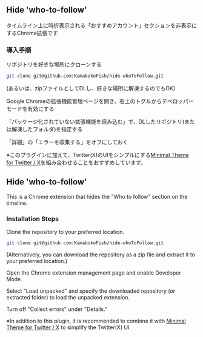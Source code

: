 
## Hide 'who-to-follow'

タイムライン上に時折表示される「おすすめアカウント」セクションを非表示にするChrome拡張です

### 導入手順

リポジトリを好きな場所にクローンする

```bash
git clone git@github.com:KamabokoFish/hide-whoToFollow.git
```
(あるいは、zipファイルとしてDLし、好きな場所に解凍するのでもOK)

Google Chromeの拡張機能管理ページを開き、右上のトグルからデベロッパーモードを有効にする

「パッケージ化されていない拡張機能を読み込む」で、DLしたリポジトリ(または解凍したフォルダ)を指定する

「詳細」の「エラーを収集する」をオフにしておく

※このプラグインに加えて、Twitter(X)のUIをシンプルにする[Minimal Theme for Twitter / X](https://chromewebstore.google.com/detail/pobhoodpcipjmedfenaigbeloiidbflp)を組み合わせることをおすすめしています。


## Hide 'who-to-follow'

This is a Chrome extension that hides the "Who to follow" section on the timeline.

### Installation Steps

Clone the repository to your preferred location.

```bash
git clone git@github.com:KamabokoFish/hide-whoToFollow.git
```
(Alternatively, you can download the repository as a zip file and extract it to your preferred location.)

Open the Chrome extension management page and enable Developer Mode.

Select "Load unpacked" and specify the downloaded repository (or extracted folder) to load the unpacked extension.

Turn off "Collect errors" under "Details."

※In addition to this plugin, it is recommended to combine it with [Minimal Theme for Twitter / X](https://chromewebstore.google.com/detail/pobhoodpcipjmedfenaigbeloiidbflp) to simplify the Twitter(X) UI.
